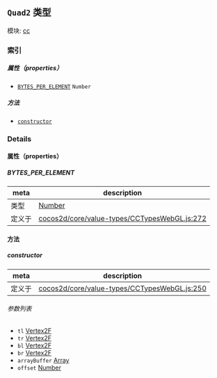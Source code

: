 ## `Quad2` 类型



模块: [cc](../modules/cc.md)





### 索引

##### 属性（properties）

  - [`BYTES_PER_ELEMENT`](#bytesperelement) `Number` 



##### 方法

  - [`constructor`](#constructor) 



### Details


#### 属性（properties）


##### BYTES_PER_ELEMENT

> 

| meta | description |
|------|-------------|
| 类型 | <a href="https://developer.mozilla.org/en/JavaScript/Reference/Global_Objects/Number" class="crosslink external" target="_blank">Number</a> |
| 定义于 | [cocos2d/core/value-types/CCTypesWebGL.js:272](https://github.com/cocos-creator/engine/blob/79542d65dc19c8718cb54c9afa022e8f91855f48/cocos2d/core/value-types/CCTypesWebGL.js#L272) |






<!-- Method Block -->
#### 方法


##### constructor



| meta | description |
|------|-------------|
| 定义于 | [cocos2d/core/value-types/CCTypesWebGL.js:250](https://github.com/cocos-creator/engine/blob/79542d65dc19c8718cb54c9afa022e8f91855f48/cocos2d/core/value-types/CCTypesWebGL.js#L250) |

###### 参数列表
- `tl` <a href="../classes/Vertex2F.html" class="crosslink">Vertex2F</a> 
- `tr` <a href="../classes/Vertex2F.html" class="crosslink">Vertex2F</a> 
- `bl` <a href="../classes/Vertex2F.html" class="crosslink">Vertex2F</a> 
- `br` <a href="../classes/Vertex2F.html" class="crosslink">Vertex2F</a> 
- `arrayBuffer` <a href="https://developer.mozilla.org/en/JavaScript/Reference/Global_Objects/Array" class="crosslink external" target="_blank">Array</a> 
- `offset` <a href="https://developer.mozilla.org/en/JavaScript/Reference/Global_Objects/Number" class="crosslink external" target="_blank">Number</a> 



